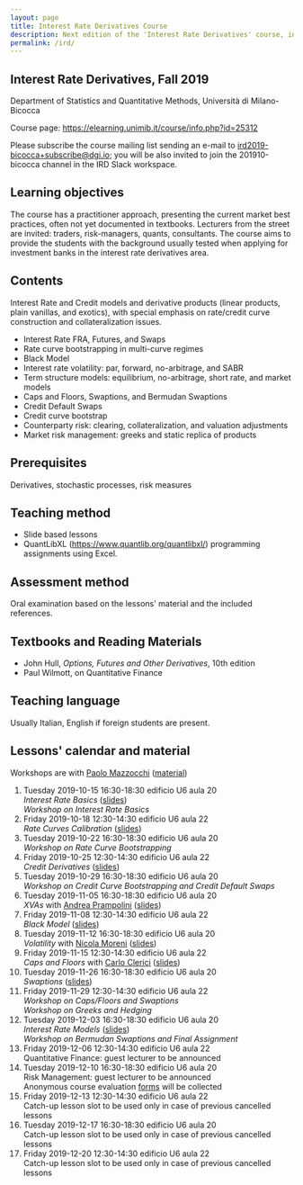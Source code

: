 ```yaml
---
layout: page
title: Interest Rate Derivatives Course
description: Next edition of the 'Interest Rate Derivatives' course, including slides.
permalink: /ird/
---
```


## Interest Rate Derivatives, Fall 2019

Department of Statistics and Quantitative Methods, Università di Milano-Bicocca

Course page: <https://elearning.unimib.it/course/info.php?id=25312>  

Please subscribe the course mailing list sending an e-mail to
[ird2019-bicocca+subscribe@dgi.io](mailto:ird2019-bicocca+subscribe@dgi.io);
you will be also invited to join the 201910-bicocca channel in the IRD Slack workspace.

## Learning objectives

The course has a practitioner approach, presenting the current market best practices, often not yet documented in textbooks. Lecturers from the street are invited: traders, risk-managers, quants, consultants. The course aims to provide the students with the background usually tested when applying for investment banks in the interest rate derivatives area.

## Contents

Interest Rate and Credit models and derivative products (linear products, plain vanillas, and exotics), with special emphasis on rate/credit curve construction and collateralization issues.

- Interest Rate FRA, Futures, and Swaps
- Rate curve bootstrapping in multi-curve regimes
- Black Model
- Interest rate volatility: par, forward, no-arbitrage, and SABR
- Term structure models: equilibrium, no-arbitrage, short rate, and market models
- Caps and Floors, Swaptions, and Bermudan Swaptions
- Credit Default Swaps
- Credit curve bootstrap
- Counterparty risk: clearing, collateralization, and valuation adjustments
- Market risk management: greeks and static replica of products

## Prerequisites

Derivatives, stochastic processes, risk measures

## Teaching method

- Slide based lessons
- QuantLibXL ([<https://www.quantlib.org/quantlibxl/>](<https://www.quantlib.org/quantlibxl/>)) programming assignments using Excel.

## Assessment method

Oral examination based on the lessons' material and the included references.

## Textbooks and Reading Materials

- John Hull, _Options, Futures and Other Derivatives_, 10th edition
- Paul Wilmott, on Quantitative Finance

## Teaching language

Usually Italian, English if foreign students are present.

## Lessons' calendar and material

Workshops are with [Paolo Mazzocchi](https://www.linkedin.com/in/paolo-mazzocchi-6672a591/) ([material](https://drive.google.com/drive/folders/188zJ7Oiz8A05BnMTNmYpKxMwXImOpPw1))

1. Tuesday 2019-10-15 16:30-18:30 edificio U6 aula 20  
   _Interest Rate Basics_ ([slides](https://speakerdeck.com/nando1970/interest-rate-basics))  
   _Workshop on Interest Rate Basics_
2. Friday 2019-10-18 12:30-14:30 edificio U6 aula 22  
   _Rate Curves Calibration_ ([slides](https://speakerdeck.com/nando1970/rate-curves-calibration))
3. Tuesday 2019-10-22 16:30-18:30 edificio U6 aula 20  
   _Workshop on Rate Curve Bootstrapping_
4. Friday 2019-10-25 12:30-14:30 edificio U6 aula 22  
   _Credit Derivatives_ ([slides](https://www.dropbox.com/s/dcqb23wer56wb44/20181108%20Credit%20Risk.pdf?dl=0))  
5. Tuesday 2019-10-29 16:30-18:30 edificio U6 aula 20  
   _Workshop on Credit Curve Bootstrapping and Credit Default Swaps_
6. Tuesday 2019-11-05 16:30-18:30 edificio U6 aula 20  
   _XVAs_ with [Andrea Prampolini](https://www.linkedin.com/in/andrea-prampolini-68a44010/) ([slides](https://www.dropbox.com/s/gyzmm2ao9alu8id/20181108%20intro-xva-prampolini-18.pdf?dl=0))
7. Friday 2019-11-08 12:30-14:30 edificio U6 aula 22  
   _Black Model_ ([slides](https://www.dropbox.com/s/0rzl7wyzauxg34p/20181115%20Black%20Model.pdf?dl=0))  
8. Tuesday 2019-11-12 16:30-18:30 edificio U6 aula 20  
   _Volatility_ with [Nicola Moreni](https://www.linkedin.com/in/nicola-moreni-a636a7/) ([slides](https://www.dropbox.com/s/q4kc6t90sp19yim/20181115%20Moreni%20Volatility.pdf?dl=0))
9. Friday 2019-11-15 12:30-14:30 edificio U6 aula 22  
   _Caps and Floors_ with [Carlo Clerici](https://www.linkedin.com/in/carlo-clerici-8443375/) ([slides](https://www.dropbox.com/s/6khjt02ih22cygo/20181206%20Clerici%20CapFloor.pdf?dl=0))  
10. Tuesday 2019-11-26 16:30-18:30 edificio U6 aula 20  
    _Swaptions_ ([slides](https://www.dropbox.com/s/pge5gzzafk31sqk/20181213%20De%20Nuccio%20Swaption.pdf?dl=0))  
11. Friday 2019-11-29 12:30-14:30 edificio U6 aula 22  
    _Workshop on Caps/Floors and Swaptions_  
    _Workshop on Greeks and Hedging_
12. Tuesday 2019-12-03 16:30-18:30 edificio U6 aula 20  
    _Interest Rate Models_ ([slides](https://www.dropbox.com/s/uelte1lvn3uqnea/20181220%20Interest%20Rate%20Models.pdf?dl=0))  
    _Workshop on Bermudan Swaptions and Final Assignment_  
13. Friday 2019-12-06 12:30-14:30 edificio U6 aula 22  
    Quantitative Finance: guest lecturer to be announced
14. Tuesday 2019-12-10 16:30-18:30 edificio U6 aula 20  
    Risk Management: guest lecturer to be announced  
    Anonymous course evaluation [forms](https://www.dropbox.com/s/95o6sglk70oz41u/20190110%20Course%20Valuation%20Form.docx?dl=0) will be collected
15. Friday 2019-12-13 12:30-14:30 edificio U6 aula 22  
    Catch-up lesson slot to be used only in case of previous cancelled lessons
16. Tuesday 2019-12-17 16:30-18:30 edificio U6 aula 20  
    Catch-up lesson slot to be used only in case of previous cancelled lessons
17. Friday 2019-12-20 12:30-14:30 edificio U6 aula 22  
    Catch-up lesson slot to be used only in case of previous cancelled lessons

